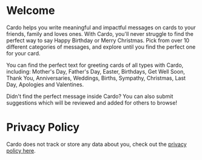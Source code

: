 # Welcome

Cardo helps you write meaningful and impactful messages on cards to your friends, family and loves ones. With Cardo, you'll never struggle to find the perfect way to say Happy Birthday or Merry Christmas. Pick from over 10 different categories of messages, and explore until you find the perfect one for your card.

You can find the perfect text for greeting cards of all types with Cardo, including: Mother's Day, Father's Day, Easter, Birthdays, Get Well Soon, Thank You, Anniversaries, Weddings, Births, Sympathy, Christmas, Last Day, Apologies and Valentines.

Didn't find the perfect message inside Cardo? You can also submit suggestions which will be reviewed and added for others to browse!

# Privacy Policy

Cardo does not track or store any data about you, check out the [privacy policy here](./privacy-policy).
